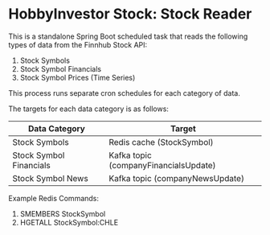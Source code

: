# HobbyInvestor Stock: Stock Reader

This is a standalone Spring Boot scheduled task that reads the following types of data from the Finnhub Stock API:
1. Stock Symbols
2. Stock Symbol Financials
3. Stock Symbol Prices (Time Series)

This process runs separate cron schedules for each category of data.

The targets for each data category is as follows:

| Data Category           | Target                               |
|-------------------------|--------------------------------------|
| Stock Symbols           | Redis cache (StockSymbol)            |
| Stock Symbol Financials | Kafka topic (companyFinancialsUpdate) |
| Stock Symbol News       | Kafka topic (companyNewsUpdate)      |

Example Redis Commands:
1. SMEMBERS StockSymbol
2. HGETALL StockSymbol:CHLE